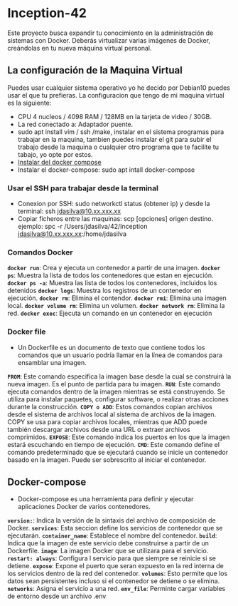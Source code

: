 
# Inception-42
Este proyecto busca expandir tu conocimiento en la administración de sistemas con Docker. Deberás virtualizar varias imágenes de Docker, creándolas en tu nueva máquina virtual personal.

## La configuración de la Maquina Virtual
Puedes usar cualquier sistema operativo yo he decido por Debian10 puedes usar el que tu prefieras.
La configuracion que tengo de mi maquina virtual es la siguiente:
- CPU 4 nucleos / 4098 RAM / 128MB en la tarjeta de video / 30GB.
- La red conectado a: Adaptador puente.
- sudo apt install vim / ssh /make, instalar en el sistema programas para trabajar en la maquina, tambien puedes instalar el git para subir el trabajo desde la maquina o cualquier otro programa que te facilite tu tabajo, yo opte por estos.
- [Instalar del docker compose](https://docs.docker.com/engine/install/debian/)
- Instalar el docker-compose: sudo apt intall docker-compose
### Usar el SSH para trabajar desde la terminal
- Conexion por SSH: sudo networkctl status (obtener ip) y desde la terminal: ssh jdasilva@10.xx.xxx.xx
- Copiar ficheros entre las maquinas: scp [opciones] origen destino. ejemplo: spc -r /Users/jdasilva/42/Inception jdasilva@10.xx.xxx.xx:/home/jdasilva

### Comandos Docker
**`docker run`**: Crea y ejecuta un contenedor a partir de una imagen.
**`docker ps`**: Muestra la lista de todos los contenedores que estan en ejecución.
**`docker ps -a`**: Muestra las lista de todos los contenedores, incluidos los detenidos 
**`docker logs`**: Muestra  los registros de un contenedor en ejecución.
**`docker rm`**: Elimina el contendor.
**`docker rmi`**: Elimina una imagen local.
**`docker volume rm`**: Elimina un volumen.
**`docker network rm`**: Elimina la red.
**`docker exec`**: Ejecuta un comando en un contenedor en ejecución

### Docker file
- Un Dockerfile es un documento de texto que contiene todos los comandos que un usuario podría llamar en la línea de comandos para ensamblar una imagen.

**`FROM`**: Este comando especifica la imagen base desde la cual se construirá la nueva imagen. Es el punto de partida para tu imagen.
**`RUN`**: Este comando ejecuta comandos dentro de la imagen mientras se está construyendo. Se utiliza para instalar paquetes, configurar software, o realizar otras acciones durante la construcción.
**`COPY o ADD`**: Estos comandos copian archivos desde el sistema de archivos local al sistema de archivos de la imagen. COPY se usa para copiar archivos locales, mientras que ADD puede también descargar archivos desde una URL o extraer archivos comprimidos.
**`EXPOSE`**: Este comando indica los puertos en los que la imagen estará escuchando en tiempo de ejecución.
**`CMD`**: Este comando define el comando predeterminado que se ejecutará cuando se inicie un contenedor basado en la imagen. Puede ser sobrescrito al iniciar el contenedor.

## Docker-compose
- Docker-compose es una herramienta para definir y ejecutar aplicaciones Docker de varios contenedores.

**`version:`**: Indica la versión de la sintaxis del archivo de composición de Docker.
**`services`**: Esta seccion define los servicios de contenedor que se ejecutarán.
**`container_name`**: Establece el nombre del contenedor.
**`build`**: Indica que la imagen de este servicio debe construirse a partir de un Dockerfile.
**`image`**: La imagen Docker que se utilizara para el servicio.
**`restart: always`**: Configura l servicio para que siempre se reinicie si se detiene.
**`expose`**: Expone el puerto que seran expuesto en la red interna de los servicios dentro de la red del contenedor.
**`volumes`**: Esto permite que los datos sean persistentes incluso si el contenedor se detiene o se elimina.
**`networks`**: Asigna el servicio a una red.
**`env_file`**: Perminte cargar variables de entorno desde un archivo .env

